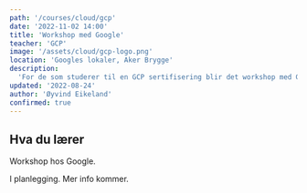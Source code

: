 ```yaml
---
path: '/courses/cloud/gcp'
date: '2022-11-02 14:00'
title: 'Workshop med Google'
teacher: 'GCP'
image: '/assets/cloud/gcp-logo.png' 
location: 'Googles lokaler, Aker Brygge'
description:
  'For de som studerer til en GCP sertifisering blir det workshop med Google Cloud fra 1400-1800 i Google sine lokaler på Aker Brygge.'
updated: '2022-08-24'
author: 'Øyvind Eikeland'
confirmed: true
---
```


## Hva du lærer

Workshop hos Google. 

I planlegging. Mer info kommer.


